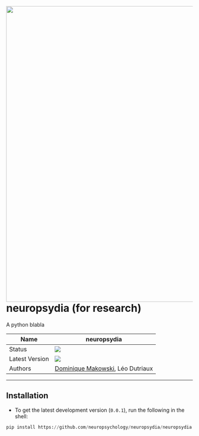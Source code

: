 <img src="https://github.com/neuropsychology/neuropsydia/blob/master/neuropsydia/files/logo/neuropsydia_banner.png" width="800" align="left">

# neuropsydia (for research) 
A python blabla

|Name|neuropsydia|
|----------------|---|
|Status|![](https://img.shields.io/badge/status-stable-brightgreen.svg)|
|Latest Version|![](https://img.shields.io/badge/version-0.0.1-brightgreen.svg)|
|Authors|[Dominique Makowski](https://biblineuropsy.files.wordpress.com/2016/09/cv_dominiquemakowski.pdf), Léo Dutriaux|

---
## Installation

- To get the latest development version (`0.0.1`), run the following in the shell:

```Python
pip install https://github.com/neuropsychology/neuropsydia/neuropsydia.tar.gz
```
